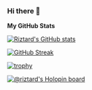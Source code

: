 ### Hi there 👋

<!--
**Riztard/Riztard** is a ✨ _special_ ✨ repository because its `README.md` (this file) appears on your GitHub profile.

Here are some ideas to get you started:

- 🔭 I’m currently working on ...
- 🌱 I’m currently learning ...
- 👯 I’m looking to collaborate on ...
- 🤔 I’m looking for help with ...
- 💬 Ask me about ...
- 📫 How to reach me: ...
- 😄 Pronouns: ...
- ⚡ Fun fact: ...
-->

<b>My GitHub Stats</b>

[![Riztard's GitHub stats](https://github-readme-stats.vercel.app/api?username=Riztard&show_icons=true&theme=radical&hide_border=true&hide=stars)](https://github.com/anuraghazra/github-readme-stats)

[![GitHub Streak](https://github-readme-streak-stats.herokuapp.com/?user=Riztard&theme=radical&hide_border=true)](https://git.io/streak-stats)

[![trophy](https://github-profile-trophy.vercel.app/?username=Riztard&theme=radical&no-frame=true&rank=-C&margin-w=15&margin-h=15)](https://github.com/ryo-ma/github-profile-trophy)

[![@riztard's Holopin board](https://holopin.io/api/user/board?user=riztard)](https://holopin.io/@riztard)
